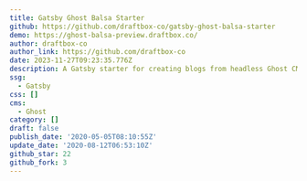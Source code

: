 ```yaml
---
title: Gatsby Ghost Balsa Starter
github: https://github.com/draftbox-co/gatsby-ghost-balsa-starter
demo: https://ghost-balsa-preview.draftbox.co/
author: draftbox-co
author_link: https://github.com/draftbox-co
date: 2023-11-27T09:23:35.776Z
description: A Gatsby starter for creating blogs from headless Ghost CMS.
ssg:
  - Gatsby
css: []
cms:
  - Ghost
category: []
draft: false
publish_date: '2020-05-05T08:10:55Z'
update_date: '2020-08-12T06:53:10Z'
github_star: 22
github_fork: 3
---
```

